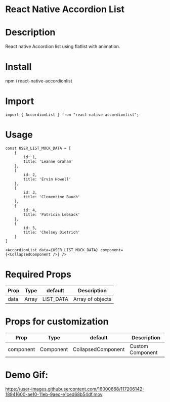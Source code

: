 # React Native Accordion List

# Description
React native Accordion list using flatlist with animation.

# Install
npm i react-native-accordionlist

# Import
```import { AccordionList } from "react-native-accordionlist";```

# Usage
```
const USER_LIST_MOCK_DATA = [
    {
        id: 1,
        title: 'Leanne Graham'
    },
    {
        id: 2,
        title: 'Ervin Howell'
    },
    {
        id: 3,
        title: 'Clementine Bauch'
    },
    {
        id: 4,
        title: 'Patricia Lebsack'
    },
    {
        id: 5,
        title: 'Chelsey Dietrich'
    }
]

<AccordionList data={USER_LIST_MOCK_DATA} component={<CollapsedComponent />} />
```

# Required Props
Prop | Type | default | Description
---- | ---- | ------- | -----------
data | Array | LIST_DATA | Array of objects

# Props for customization
Prop      | Type      | default             | Description
--------- | ----------| ------------------- | ---------------
component | Component |  CollapsedComponent | Custom Component

# Demo Gif:

https://user-images.githubusercontent.com/16000668/117206142-18941600-ae10-11eb-9aec-e1ced68b54df.mov



